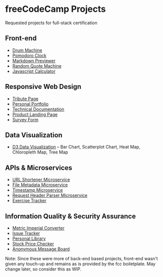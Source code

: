 # freeCodeCamp Projects

Requested projects for full-stack certification

## Front-end

- [Drum Machine](https://13ththief.github.io/drum-machine/)
- [Pomodoro Clock](https://13ththief.github.io/pomodoro-clock/)
- [Markdown Previewer](https://13ththief.github.io/markdown-previewer/)
- [Random Quote Machine](https://github.com/13thThief/random-quote-machine)
- [Javascript Calculator](https://13ththief.github.io/javascript-calculator/)

## Responsive Web Design

- [Tribute Page](https://13ththief.github.io/fcc-tribute-page/index.html)
- [Personal Portfolio](https://13ththief.github.io/fcc-portfolio/)
- [Technical Documentation](https://13ththief.github.io/fcc-technical-documentation/)
- [Product Landing Page](https://13ththief.github.io/fcc-product-landing/index.html)
- [Survey Form](https://github.com/13thThief/fcc-survey-form/)

## Data Visualization

- [D3 Data Visualization](https://13ththief.github.io/d3-data-visualization/) – 
Bar Chart, Scatterplot Chart, Heat Map, Chloropleth Map, Tree Map

## APIs & Microservices

- [URL Shortener Microservice](https://puffy-owner.glitch.me/)
- [File Metadata Microservice](https://fccadata-fm.glitch.me/)
- [Timestamp Microservice](https://boom-astronaut.glitch.me/)
- [Request Header Parser Microservice](https://sweet-geology.glitch.me/)
- [Exercise Tracker](https://13-exercise-tracker.glitch.me/)


## Information Quality & Security Assurance

- [Metric Imperial Converter](https://13-metric-imperial-converter.glitch.me/)
- [Issue Tracker](https://13-issue-tracker.glitch.me/)
- [Personal Library](https://13-personal-library.glitch.me/)
- [Stock Price Checker](https://13-stock-price.glitch.me/)
- [Anonymous Message Board](https://13-anon-msg-board.glitch.me/)

Note: Since these were more of back-end based projects, front-end wasn't given any touch-up and remains as is provided by the fcc boiletplate. May change later, so consider this as WIP.
